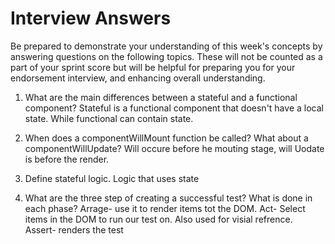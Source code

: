# Interview Answers

Be prepared to demonstrate your understanding of this week's concepts by answering questions on the following topics. These will not be counted as a part of your sprint score but will be helpful for preparing you for your endorsement interview, and enhancing overall understanding.

1. What are the main differences between a stateful and a functional component?
   Stateful is a functional component that doesn't have a local state. While functional can contain state.

2. When does a componentWillMount function be called? What about a componentWillUpdate?
   Will occure before he mouting stage, will Uodate is before the render.

3. Define stateful logic.
   Logic that uses state

4. What are the three step of creating a successful test? What is done in each phase?
   Arrage- use it to render items tot the DOM.
   Act- Select items in the DOM to run our test on. Also used for visial refrence.
   Assert- renders the test
